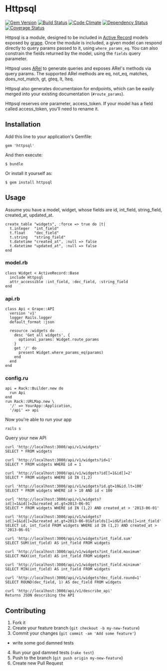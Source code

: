 # Httpsql

[![Gem Version](https://badge.fury.io/rb/httpsql.png)](http://badge.fury.io/rb/httpsql)
[![Build Status](https://travis-ci.org/Adaptly/httpsql.png)](https://travis-ci.org/Adaptly/httpsql)
[![Code Climate](https://codeclimate.com/github/Adaptly/httpsql.png)](https://codeclimate.com/github/Adaptly/httpsql)
[![Dependency Status](https://gemnasium.com/Adaptly/httpsql.png)](https://gemnasium.com/Adaptly/httpsql)
[![Coverage Status](https://coveralls.io/repos/Adaptly/httpsql/badge.png)](https://coveralls.io/r/Adaptly/httpsql)

Httpsql is a module, designed to be included in [Active Record](http://api.rubyonrails.org/classes/ActiveRecord/Base.html) 
models exposed by [grape](https://github.com/intridea/grape). Once the module is
included, a given model can respond directly to query params passed to it, using
`where_params_eq`. You can also constrain the fields returned by the model,
using the `fields` query parameter.

Httpsql uses [ARel](http://www.slideshare.net/flah00/activerecord-arel) to
generate queries and exposes ARel's methods via query params. The supported ARel 
methods are eq, not_eq, matches, does_not_match, gt, gteq, lt, lteq.

Httpsql also generates documentaion for endpoints, which can be easily merged
into your existing documentation (`#route_params`).

Httpsql reserves one parameter, access_token. If your model has a field called
access_token, you'll need to rename it.

## Installation

Add this line to your application's Gemfile:

    gem 'httpsql'

And then execute:

    $ bundle

Or install it yourself as:

    $ gem install httpsql

## Usage

Assume you have a model, widget, whose fields are id, int_field, string_field, created_at, updated_at.

    create_table "widgets", :force => true do |t|
      t.integer  "int_field"
      t.float    "dec_field"
      t.string   "string_field"
      t.datetime "created_at", :null => false
      t.datetime "updated_at", :null => false
    end

### model.rb

    class Widget < ActiveRecord::Base
      include Httpsql
      attr_accessible :int_field, :dec_field, :string_field
    end

### api.rb

    class Api < Grape::API
      version 'v1'
      logger Rails.logger
      default_format :json

      resource :widgets do
        desc 'Get all widgets', {
          optional_params: Widget.route_params
        }
        get '/' do
          present Widget.where_params_eq(params)
        end
      end
    end

### config.ru

    api = Rack::Builder.new do
      run Api
    end
    run Rack::URLMap.new \
      '/' => YourApp::Application,
      '/api' => api

Now you're able to run your app

    rails s

Query your new API

    curl 'http://localhost:3000/api/v1/widgets'
    SELECT * FROM widgets

    curl 'http://localhost:3000/api/v1/widgets?id=1'
    SELECT * FROM widgets WHERE id = 1

    curl 'http://localhost:3000/api/v1/widgets?id[]=1&id[]=2'
    SELECT * FROM widgets WHERE id IN (1,2)

    curl 'http://localhost:3000/api/v1/widgets?id.gt=10&id.lt=100'
    SELECT * FROM widgets WHERE id > 10 AND id < 100

    curl 'http://localhost:3000/api/v1/widgets?id[]=1&id[]=2&created_at.gt=2013-06-01'
    SELECT * FROM widgets WHERE id IN (1,2) AND created_at > '2013-06-01'

    curl 'http://localhost:3000/api/v1/widgets?id[]=1&id[]=2&created_at.gt=2013-06-01&fields[]=id&fields[]=int_field'
    SELECT id, int_field FROM widgets WHERE id IN (1,2) AND created_at > '2013-06-01'

    curl 'http://localhost:3000/api/v1/widgets?int_field.sum'
    SELECT SUM(int_field) AS int_field FROM widgets

    curl 'http://localhost:3000/api/v1/widgets?int_field.maximum'
    SELECT MAX(int_field) AS int_field FROM widgets

    curl 'http://localhost:3000/api/v1/widgets?int_field.minimum'
    SELECT MIN(int_field) AS int_field FROM widgets

    curl 'http://localhost:3000/api/v1/widgets?dec_field.round=1'
    SELECT ROUND(dec_field, 1) AS dec_field FROM widgets

    curl 'http://localhost:3000/api/v1/describe_api'
    Returns JSON describing the API

## Contributing

1. Fork it
2. Create your feature branch (`git checkout -b my-new-feature`)
3. Commit your changes (`git commit -am 'Add some feature'`)
  * write some god damned tests
4. Run your god damned tests (`rake test`)
5. Push to the branch (`git push origin my-new-feature`)
6. Create new Pull Request
